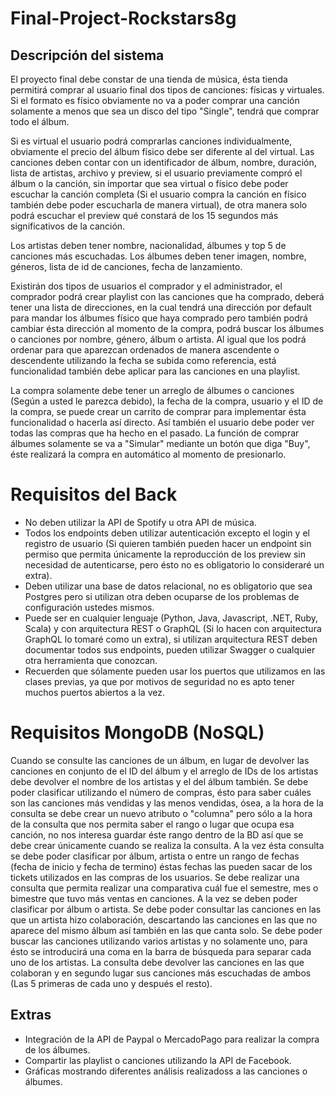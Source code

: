 # Final-Project-Rockstars8g

## Descripción del sistema
El proyecto final debe constar de una tienda de música, ésta tienda permitirá comprar al usuario final dos tipos de canciones: físicas y virtuales. Si el formato es físico obviamente no va a poder comprar una canción solamente a menos que sea un disco del tipo "Single", tendrá que comprar todo el álbum. 

Si es virtual el usuario podrá comprarlas canciones individualmente, obviamente el precio del álbum físico debe ser diferente al del virtual. Las canciones deben contar con un identificador de álbum, nombre, duración, lista de artistas, archivo y preview, si el usuario previamente compró el álbum o la canción, sin importar que sea virtual o físico debe poder escuchar la canción completa (Si el usuario compra la canción en físico también debe poder escucharla de manera virtual), de otra manera solo podrá escuchar el preview qué constará de los 15 segundos más significativos de la canción. 

Los artistas deben tener nombre, nacionalidad, álbumes y top 5 de canciones más escuchadas. Los álbumes deben tener imagen, nombre, géneros, lista de id de canciones, fecha de lanzamiento. 

Existirán dos tipos de usuarios el comprador y el administrador, el comprador podrá crear playlist con las canciones que ha comprado, deberá tener una lista de direcciones, en la cual tendrá una dirección por default para mandar los álbumes físico que haya comprado pero también podrá cambiar ésta dirección al momento de la compra, podrá buscar los álbumes o canciones por nombre, género, álbum o artista. Al igual que los podrá ordenar para que aparezcan ordenados de manera ascendente o descendente utilizando la fecha se subida como referencia, está funcionalidad también debe aplicar para las canciones en una playlist.

La compra solamente debe tener un arreglo de álbumes o canciones (Según a usted le parezca debido), la fecha de la compra, usuario y el ID de la compra, se puede crear un carrito de comprar para implementar ésta funcionalidad o hacerla así directo. Así también el usuario debe poder ver todas las compras que ha hecho en el pasado. La función de comprar álbumes solamente se va a "Simular" mediante un botón que diga "Buy", éste realizará la compra en automático al momento de presionarlo.

# Requisitos del Back
- No deben utilizar la API de Spotify u otra API de música.
- Todos los endpoints deben utilizar autenticación excepto el login y el registro de usuario (Si quieren también pueden hacer un endpoint sin permiso que permita únicamente la reproducción de los preview sin necesidad de autenticarse, pero ésto no es obligatorio lo consideraré un extra).
- Deben utilizar una base de datos relacional, no es obligatorio que sea Postgres pero si utilizan otra deben ocuparse de los problemas de configuración ustedes mismos.
- Puede ser en cualquier lenguaje (Python, Java, Javascript, .NET, Ruby, Scala) y con arquitectura REST o GraphQL (Si lo hacen con arquitectura GraphQL lo tomaré como un extra), si utilizan arquitectura REST deben documentar todos sus endpoints, pueden utilizar Swagger o cualquier otra herramienta que conozcan.
- Recuerden que sólamente pueden usar los puertos que utilizamos en las clases previas, ya que por motivos de seguridad no es apto tener muchos puertos abiertos a la vez.

# Requisitos MongoDB (NoSQL)
Cuando se consulte las canciones de un álbum, en lugar de devolver las canciones en conjunto de el ID del álbum y el arreglo de IDs de los artistas debe devolver el nombre de los artistas y el del álbum también.
Se debe poder clasificar utilizando el número de compras, ésto para saber cuáles son las canciones más vendidas y las menos vendidas, ósea, a la hora de la consulta se debe crear un nuevo atributo o "columna"  pero sólo a la hora de la consulta que nos permita saber el rango o lugar que ocupa esa canción, no nos interesa guardar éste rango dentro de la BD así que se debe crear únicamente cuando se realiza la consulta. A la vez ésta consulta se debe poder clasificar por álbum, artista o entre un rango de fechas (fecha de inicio y fecha de termino) éstas fechas las pueden sacar de los tickets utilizados en las compras de los usuarios.
Se debe realizar una consulta que permita realizar una comparativa cuál fue el semestre, mes o bimestre que tuvo más ventas en canciones. A la vez se deben poder clasificar por álbum o artista.
Se debe poder consultar las canciones en las que un artista hizo colaboración, descartando las canciones en las que no aparece del mismo álbum así también en las que canta solo.
Se debe poder buscar las canciones utilizando varios artistas y no solamente uno, para ésto se introducirá una coma en la barra de búsqueda para separar cada uno de los artistas. La consulta debe devolver las canciones en las que colaboran y en segundo lugar sus canciones más escuchadas de ambos (Las 5 primeras de cada uno y después el resto).




## Extras
- Integración de la API de Paypal o MercadoPago para realizar la compra de los álbumes.
- Compartir las playlist o canciones utilizando la API de Facebook.
- Gráficas mostrando diferentes análisis realizadoss a las canciones o álbumes.
